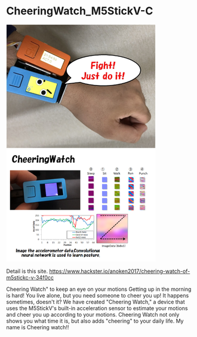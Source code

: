 # CheeringWatch_M5StickV-C

<img src="https://github.com/anoken/CheeringWatch_M5StickC-V/blob/master/img/010.jpg" width="400">
<img src="https://github.com/anoken/CheeringWatch_M5StickC-V/blob/master/image.png" width="400">

Detail is this site.
https://www.hackster.io/anoken2017/cheering-watch-of-m5stickc-v-34f0cc

Cheering Watch" to keep an eye on your motions
Getting up in the morning is hard! You live alone, but you need someone to cheer you up! It happens sometimes, doesn't it?
We have created "Cheering Watch," a device that uses the M5StickV's built-in acceleration sensor to estimate your motions and cheer you up according to your motions.
Cheering Watch not only shows you what time it is, but also adds "cheering" to your daily life.
My name is Cheering watch!!
